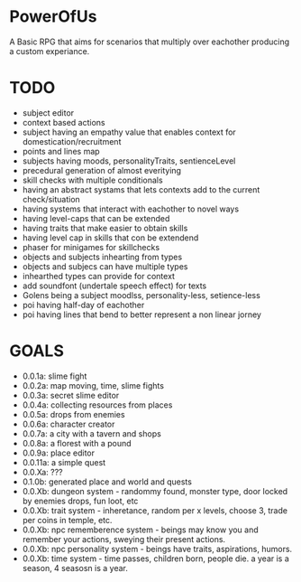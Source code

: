 # PowerOfUs

A Basic RPG that aims for scenarios that multiply over eachother producing a custom experiance.

# TODO

- subject editor
- context based actions
- subject having an empathy value that enables context for domestication/recruitment
- points and lines map
- subjects having moods, personalityTraits, sentienceLevel
- precedural generation of almost everitying
- skill checks with multiple conditionals
- having an abstract systams that lets contexts add to the current check/situation
- having systems that interact with eachother to novel ways
- having level-caps that can be extended
- having traits that make easier to obtain skills
- having level cap in skills that con be extendend
- phaser for minigames for skillchecks
- objects and subjects inhearting from types
- objects and subjecs can have multiple types
- inhearthed types can provide for context
- add soundfont (undertale speech effect) for texts
- Golens being a subject moodlss, personality-less, setience-less
- poi having half-day of eachother
- poi having lines that bend to better represent a non linear jorney

# GOALS

- 0.0.1a: slime fight
- 0.0.2a: map moving, time, slime fights
- 0.0.3a: secret slime editor
- 0.0.4a: collecting resources from places
- 0.0.5a: drops from enemies
- 0.0.6a: character creator
- 0.0.7a: a city with a tavern and shops
- 0.0.8a: a florest with a pound
- 0.0.9a: place editor
- 0.0.11a: a simple quest
- 0.0.Xa: ???
- 0.1.0b: generated place and world and quests
- 0.0.Xb: dungeon system - randommy found, monster type, door locked by enemies drops, fun loot, etc
- 0.0.Xb: trait system - inheretance, random per x levels, choose 3, trade per coins in temple, etc.
- 0.0.Xb: npc rememberence system - beings may know you and remember your actions, sweying their present actions.
- 0.0.Xb: npc personality system - beings have traits, aspirations, humors.
- 0.0.Xb: time system - time passes, children born, people die. a year is a season, 4 seasosn is a year.
